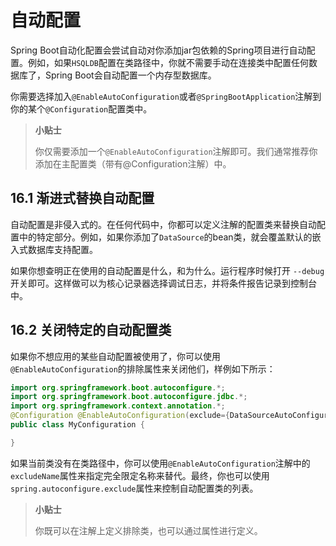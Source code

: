 # 自动配置

Spring Boot自动化配置会尝试自动对你添加jar包依赖的Spring项目进行自动配置。例如，如果`HSQLDB`配置在类路径中，你就不需要手动在连接类中配置任何数据库了，Spring Boot会自动配置一个内存型数据库。

你需要选择加入`@EnableAutoConfiguration`或者`@SpringBootApplication`注解到你的某个`@Configuration`配置类中。

> **小贴士**
>
> 你仅需要添加一个`@EnableAutoConfiguration`注解即可。我们通常推荐你添加在主配置类（带有@Configuration注解）中。

## 16.1 渐进式替换自动配置

自动配置是非侵入式的。在任何代码中，你都可以定义注解的配置类来替换自动配置中的特定部分。例如，如果你添加了`DataSource`的bean类，就会覆盖默认的嵌入式数据库支持配置。

如果你想查明正在使用的自动配置是什么，和为什么。运行程序时候打开 `--debug`开关即可。这样做可以为核心记录器选择调试日志，并将条件报告记录到控制台中。

## 16.2 关闭特定的自动配置类

如果你不想应用的某些自动配置被使用了，你可以使用`@EnableAutoConfiguration`的排除属性来关闭他们，样例如下所示：

```java
import org.springframework.boot.autoconfigure.*; 
import org.springframework.boot.autoconfigure.jdbc.*; 
import org.springframework.context.annotation.*;
@Configuration @EnableAutoConfiguration(exclude={DataSourceAutoConfiguration.class}) 
public class MyConfiguration {

}
```

如果当前类没有在类路径中，你可以使用`@EnableAutoConfiguration`注解中的`excludeName`属性来指定完全限定名称来替代。最终，你也可以使用`spring.autoconfigure.exclude`属性来控制自动配置类的列表。

> **小贴士**
>
> 你既可以在注解上定义排除类，也可以通过属性进行定义。



